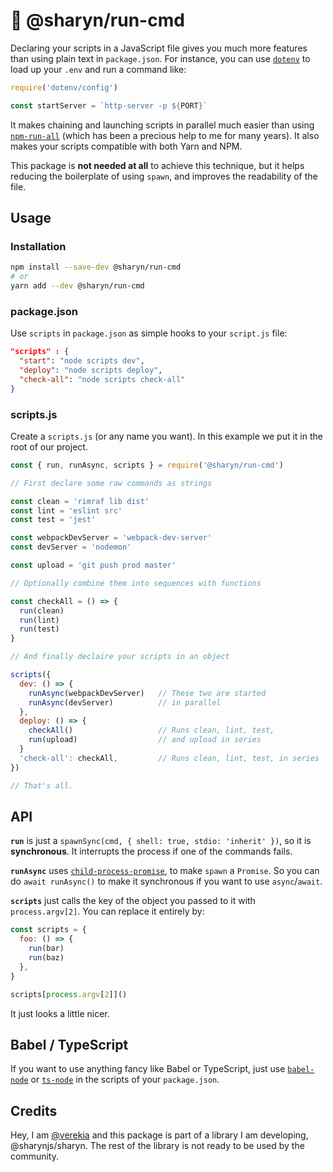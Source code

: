 # 🌹 @sharyn/run-cmd

Declaring your scripts in a JavaScript file gives you much more features than using plain text in `package.json`. For instance, you can use [`dotenv`](https://github.com/motdotla/dotenv) to load up your `.env` and run a command like:

```js
require('dotenv/config')

const startServer = `http-server -p ${PORT}`
```

It makes chaining and launching scripts in parallel much easier than using [`npm-run-all`](https://www.npmjs.com/package/npm-run-all) (which has been a precious help to me for many years). It also makes your scripts compatible with both Yarn and NPM.

This package is **not needed at all** to achieve this technique, but it helps reducing the boilerplate of using `spawn`, and improves the readability of the file.

## Usage

### Installation

```sh
npm install --save-dev @sharyn/run-cmd
# or
yarn add --dev @sharyn/run-cmd
```

### package.json

Use `scripts` in `package.json` as simple hooks to your `script.js` file:

```json
"scripts" : {
  "start": "node scripts dev",
  "deploy": "node scripts deploy",
  "check-all": "node scripts check-all"
}
```

### scripts.js

Create a `scripts.js` (or any name you want). In this example we put it in the root of our project.

```js
const { run, runAsync, scripts } = require('@sharyn/run-cmd')

// First declare some raw commands as strings

const clean = 'rimraf lib dist'
const lint = 'eslint src'
const test = 'jest'

const webpackDevServer = 'webpack-dev-server'
const devServer = 'nodemon'

const upload = 'git push prod master'

// Optionally combine them into sequences with functions

const checkAll = () => {
  run(clean)
  run(lint)
  run(test)
}

// And finally declaire your scripts in an object

scripts({
  dev: () => {
    runAsync(webpackDevServer)   // These two are started
    runAsync(devServer)          // in parallel
  },
  deploy: () => {
    checkAll()                   // Runs clean, lint, test,
    run(upload)                  // and upload in series
  }
  'check-all': checkAll,         // Runs clean, lint, test, in series
})

// That's all.

```

## API

**`run`** is just a `spawnSync(cmd, { shell: true, stdio: 'inherit' })`, so it is **synchronous**. It interrupts the process if one of the commands fails.

**`runAsync`** uses [`child-process-promise`](https://www.npmjs.com/package/child-process-promise), to make `spawn` a `Promise`. So you can do `await runAsync()` to make it synchronous if you want to use `async`/`await`.

**`scripts`** just calls the key of the object you passed to it with `process.argv[2]`. You can replace it entirely by:

```js
const scripts = {
  foo: () => {
    run(bar)
    run(baz)
  },
}

scripts[process.argv[2]]()
```

It just looks a little nicer.

## Babel / TypeScript

If you want to use anything fancy like Babel or TypeScript, just use [`babel-node`](https://babeljs.io/docs/en/babel-node) or [`ts-node`](https://github.com/TypeStrong/ts-node) in the scripts of your `package.json`.

## Credits

Hey, I am [@verekia](https://github.com/verekia) and this package is part of a library I am developing, @sharynjs/sharyn. The rest of the library is not ready to be used by the community.
